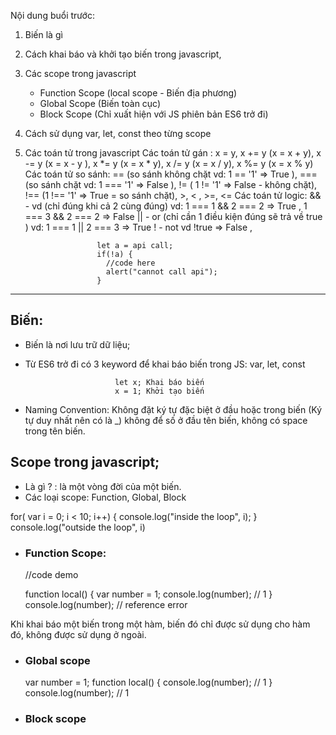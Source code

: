 Nội dung buổi trước:
  1. Biến là gì
  2. Cách khai báo và khởi tạo biến trong javascript,
  3. Các scope trong javascript
      + Function Scope (local scope - Biến địa phương)
      + Global Scope (Biến toàn cục)
      + Block Scope (Chỉ xuất hiện với JS phiên bản ES6 trở đi)
  4. Cách sử dụng var, let, const theo từng scope
  5. Các toán tử trong javascript
      Các toán tử gán : x = y, x += y (x = x + y), x -= y (x = x - y ), x *= y (x = x * y), x /= y (x = x / y), x %= y (x = x % y)
      Các toán tử so sánh: == (so sánh không chặt vd: 1 == '1' => True ),
                          === (so sánh chặt vd: 1 === '1' => False ),
                          != ( 1 != '1' => False - không chặt),
                          !== (1 !== '1' => True = so sánh chặt),
                          >, < , >=, <=
      Các toán tử logic: && - vd (chỉ đúng khi cả 2 cùng đúng) vd: 1 === 1 && 2 === 2 => True , 1 === 3 && 2 === 2 => False
                         || - or (chỉ cần 1 điều kiện đúng sẽ trả về true ) vd: 1 === 1 || 2 === 3 => True
                         !  - not vd !true => False , 
                         
                         let a = api call;
                         if(!a) {
                           //code here
                           alert("cannot call api");
                         }

---------------------------------------------------------------------------------------------------------------
## Biến:
  - Biến là nơi lưu trữ dữ liệu;
  - Từ ES6 trở đi có 3 keyword để khai báo biến trong JS: var, let, const
  
                            let x; Khai báo biến
                            x = 1; Khởi tạo biến
  - Naming Convention: 
        Không đặt ký tự đặc biệt ở đầu hoặc trong biến (Ký tự duy nhất nên có là _)
        không để số ở đầu tên biến, không có space trong tên biến.

## Scope trong javascript;
  - Là gì ? : là một vòng đời của một biến.
  - Các loại scope: Function, Global, Block 
   
   for( var i = 0; i < 10; i++) {
     console.log("inside the loop", i);
   }
   console.log("outside the loop", i)

  - ### Function Scope:
    //code demo

    function local() {
      var number = 1;
      console.log(number); // 1
    }
    console.log(number); // reference error

  Khi khai báo một biến trong một hàm, biến đó chỉ được sử dụng cho hàm đó, không được sử dụng ở ngoài.

  - ### Global scope

    var number = 1;
    function local() {
      console.log(number); // 1
    }
    console.log(number);  // 1

  - ### Block scope